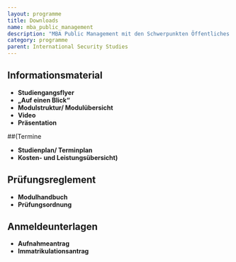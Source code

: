 ```yaml
---
layout: programme
title: Downloads
name: mba_public_management
description: "MBA Public Management mit den Schwerpunkten Öffentliches Controlling und Öffentliche Beschaffung"
category: programme
parent: International Security Studies
---
```



## Informationsmaterial

* **Studiengangsflyer**
* **„Auf einen Blick“**
* **Modulstruktur/ Modulübersicht**
* **Video**
* **Präsentation**

##(Termine

* **Studienplan/ Terminplan**
* **Kosten- und Leistungsübersicht)**

## Prüfungsreglement

* **Modulhandbuch**
* **Prüfungsordnung**

## Anmeldeunterlagen

* **Aufnahmeantrag**
* **Immatrikulationsantrag**
